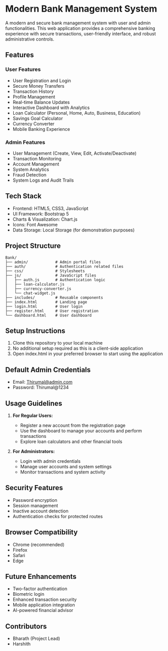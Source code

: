 # Modern Bank Management System

A modern and secure bank management system with user and admin functionalities. This web application provides a comprehensive banking experience with secure transactions, user-friendly interface, and robust administrative controls.

## Features

### User Features
- User Registration and Login
- Secure Money Transfers
- Transaction History
- Profile Management
- Real-time Balance Updates
- Interactive Dashboard with Analytics
- Loan Calculator (Personal, Home, Auto, Business, Education)
- Savings Goal Calculator
- Currency Converter
- Mobile Banking Experience

### Admin Features
- User Management (Create, View, Edit, Activate/Deactivate)
- Transaction Monitoring
- Account Management
- System Analytics
- Fraud Detection
- System Logs and Audit Trails

## Tech Stack
- Frontend: HTML5, CSS3, JavaScript
- UI Framework: Bootstrap 5
- Charts & Visualization: Chart.js
- Icons: Font Awesome
- Data Storage: Local Storage (for demonstration purposes)

## Project Structure
```
Bank/
├── admin/            # Admin portal files
├── auth/             # Authentication related files
├── css/              # Stylesheets
├── js/               # JavaScript files
│   ├── auth.js       # Authentication logic
│   ├── loan-calculator.js
│   ├── currency-converter.js
│   └── chat-widget.js
├── includes/         # Reusable components
├── index.html        # Landing page
├── login.html        # User login
├── register.html     # User registration
└── dashboard.html    # User dashboard
```

## Setup Instructions
1. Clone this repository to your local machine
2. No additional setup required as this is a client-side application
3. Open index.html in your preferred browser to start using the application

## Default Admin Credentials
- Email: Thirumal@admin.com
- Password: Thirumal@1234

## Usage Guidelines
1. **For Regular Users:**
   - Register a new account from the registration page
   - Use the dashboard to manage your accounts and perform transactions
   - Explore loan calculators and other financial tools

2. **For Administrators:**
   - Login with admin credentials
   - Manage user accounts and system settings
   - Monitor transactions and system activity

## Security Features
- Password encryption
- Session management
- Inactive account detection
- Authentication checks for protected routes

## Browser Compatibility
- Chrome (recommended)
- Firefox
- Safari
- Edge

## Future Enhancements
- Two-factor authentication
- Biometric login
- Enhanced transaction security
- Mobile application integration
- AI-powered financial advisor

## Contributors
- Bharath  (Project Lead)
- Harshith


